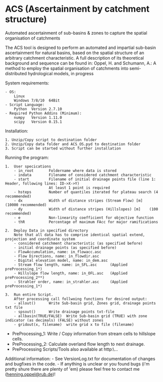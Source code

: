 # ACS (Ascertainment by catchment structure)
Automated ascertainment of sub-basins &amp; zones to capture the spatial organisation of catchments

The ACS tool is designed to perform an automated and impartial sub-basin ascertainment for
natural basins, based on the spatial structure of an arbitrary catchment characteristic. A full
description of its theoretical background and sequence can be found in:
Oppel, H. and Schumann, A.: A method to employ the spatial organisation of catchments into semi-distributed hydrological models, in progress

System requirements:

	- OS:
		Linux
		Windows 7/8/10	64Bit
	- Script Language:
		Python	Version	2.7.10
	- Required Python Addins (Minimum):
		numpy	Version	1.11.0
		scipy	Version	0.15.1

Installation:

	1. Unzip/Copy script to destination folder
	2. Unzip/Copy data folder and ACS_OS.pyd to destination folder
	3. Script can be started without further installation

Running the program:

	1.	User specications
		- in_root		Foldername where data is stored
		- indata		Filename of considered catchment characteristic
		- start			Filename of initial drainage points file (line 1: Header, following lines: ID->X->Y)
						At least 1 point is required
		- hsteps		Number of quantiles iterated for plateau search (4 recommended)
		- dx			Width of distance stripes (Stream Flow) [m]    (10000 recommended)
		- dy			Width of distance stripes (Hillslopes) [m]    (100 recommended)
		- e				Non-linearity coefficient for objective function
		- thR			Percentage of maximum FAcc for major ramifications
	
	2.	Deploy Data in specified directory
		Note that all data has to comprise identical spatial extend, projection and coordinate system
		- considered catchment characteristic (as specified before)
		- initial drainage points (as specified before)
		- FlowAccumulation, name: in_flowacc.asc 
		- Flow Directions, name: in_flowdir.asc
		- Digital elevation model, name: in_dem.asc
		- Stream flow length, name: in_SFL.asc      (Applied preProcessing_1*)
		- Hillslope flow length, name: in_OFL.asc   (Applied preProcessing_2**)
		- Strahler order, name: in_strahler.asc     (Applied preProcessing_1*)
	
	3.	Run entire Script.
		After processing call follwoing functions for desired output:
		- allout()		Write Sub-basin grid, Zones grid, drainage points txt file
		- spsout()		Write drainage points txt-file
		- allbasin(TRUE/FALSE)	Write Sub-basin grid (TRUE) with zone indicator (as decimals) (FALSE) without zones
		- gridout(x, filename)	write grid x to file (filename)
		

*	PreProcessing_1: Write / Copy information from stream cells to hillslope cells.
*	PreProcessing_2: Calculate overland flow length to next drainage.
*	PreProcessing Scripts/Tools also available at http:\\...


Additional information:
	- See VersionLog.txt for documentation of changes and bugfixes in the code.
	- If anything is unclear or you found bugs (i'm pretty shure there are plenty of 'em) please feel free to contact me (henning.oppel@rub.de)!
